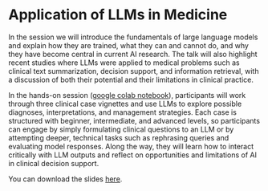# Application of LLMs in Medicine

In the session we will introduce the fundamentals of large language models and explain how they are trained, what they can and cannot do, and why they have become central in current AI research. The talk will also highlight recent studies where LLMs were applied to medical problems such as clinical text summarization, decision support, and information retrieval, with a discussion of both their potential and their limitations in clinical practice.

In the hands-on session ([google colab notebook](https://colab.research.google.com/drive/1w6oqwjsuhDTRPgCS9YBfyX5VHc3h1gnE?usp=sharing)), participants will work through three clinical case vignettes and use LLMs to explore possible diagnoses, interpretations, and management strategies. Each case is structured with beginner, intermediate, and advanced levels, so participants can engage by simply formulating clinical questions to an LLM or by attempting deeper, technical tasks such as rephrasing queries and evaluating model responses. Along the way, they will learn how to interact critically with LLM outputs and reflect on opportunities and limitations of AI in clinical decision support. 

You can download the slides [here](https://github.com/ScaDS/ai4medicine-2025/blob/main/slides/3.3_llm_in_medicine.pptx).

